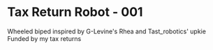 # Tax Return Robot - 001
Wheeled biped inspired by G-Levine's Rhea and Tast_robotics' upkie
Funded by my tax returns
